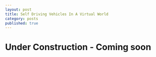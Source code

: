 ```yaml
---
layout: post
title: Self Driving Vehicles In A Virtual World
category: posts
published: true
---
```

# Under Construction - Coming soon
